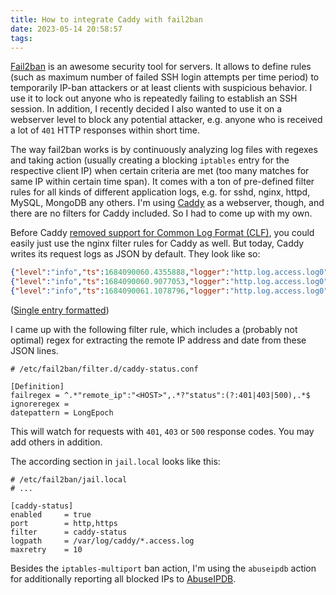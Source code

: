 ```yaml
---
title: How to integrate Caddy with fail2ban
date: 2023-05-14 20:58:57
tags:
---
```


[Fail2ban](https://github.com/fail2ban/fail2ban) is an awesome security tool for servers. It allows to define rules (such as maximum number of failed SSH login attempts per time period) to temporarily IP-ban attackers or at least clients with suspicious behavior. I use it to lock out anyone who is repeatedly failing to establish an SSH session. In addition, I recently decided I also wanted to use it on a webserver level to block any potential attacker, e.g. anyone who is received a lot of `401` HTTP responses within short time. 

The way fail2ban works is by continuously analyzing log files with regexes and taking action (usually creating a blocking `iptables` entry for the respective client IP) when certain criteria are met (too many matches for same IP within certain time span). It comes with a ton of pre-defined filter rules for all kinds of different application logs, e.g. for sshd, nginx, httpd, MySQL, MongoDB any others. I'm using [Caddy](https://caddyserver.com/) as a webserver, though, and there are no filters for Caddy included. So I had to come up with my own.

Before Caddy [removed support for Common Log Format (CLF)](https://github.com/caddyserver/caddy/issues/4148), you could easily just use the nginx filter rules for Caddy as well. But today, Caddy writes its request logs as JSON by default. They look like so:

```json
{"level":"info","ts":1684090060.4355888,"logger":"http.log.access.log0","msg":"handled request","request":{"remote_ip":"164.68.116.134","remote_port":"50449","proto":"HTTP/2.0","method":"POST","host":"wakapi.dev","uri":"/api/users/current/heartbeats.bulk","headers":{"Authorization":[],"User-Agent":["wakatime/v1.73.1 (windows-10.0.19045.2965-unknown) go1.20.4 vscode/1.79.0-insider vscode-wakatime/24.0.10"],"Timezone":["Europe/Berlin"],"X-Machine-Name":["DESKTOP-N15LMBD"],"Accept":["application/json"],"Content-Type":["application/json"],"Content-Length":["403"],"Accept-Encoding":["gzip"]},"tls":{"resumed":false,"version":772,"cipher_suite":4865,"proto":"h2","server_name":"wakapi.dev"}},"user_id":"","duration":0.004969017,"size":27,"status":201,"resp_headers":{"Server":["Caddy"],"Alt-Svc":["h3=\":443\"; ma=2592000"],"Link":[],"Strict-Transport-Security":["max-age=2592000; includeSubDomains"],"Content-Type":["application/json"],"Date":["Sun, 14 May 2023 18:47:40 GMT"],"Content-Length":["27"],"Content-Security-Policy":["default-src 'self' 'unsafe-inline' 'unsafe-eval'; img-src 'self' https: data:; form-action 'self' *.stripe.com; block-all-mixed-content;"]}}
{"level":"info","ts":1684090060.9077053,"logger":"http.log.access.log0","msg":"handled request","request":{"remote_ip":"164.68.116.134","remote_port":"50468","proto":"HTTP/2.0","method":"GET","host":"wakapi.dev","uri":"/api/users/current/statusbar/today","headers":{"Timezone":["Europe/Berlin"],"X-Machine-Name":["DESKTOP-N15LMBD"],"Authorization":[],"Accept-Encoding":["gzip"],"Accept":["application/json"],"Content-Type":["application/json"],"User-Agent":["wakatime/v1.73.1 (windows-10.0.19045.2965-unknown) go1.20.4 vscode/1.79.0-insider vscode-wakatime/24.0.10"]},"tls":{"resumed":false,"version":772,"cipher_suite":4865,"proto":"h2","server_name":"wakapi.dev"}},"user_id":"","duration":0.00654806,"size":547,"status":200,"resp_headers":{"Content-Security-Policy":["default-src 'self' 'unsafe-inline' 'unsafe-eval'; img-src 'self' https: data:; form-action 'self' *.stripe.com; block-all-mixed-content;"],"Link":[],"Strict-Transport-Security":["max-age=2592000; includeSubDomains"],"Content-Type":["application/json"],"Content-Encoding":["gzip"],"Vary":["Accept-Encoding"],"Server":["Caddy"],"Alt-Svc":["h3=\":443\"; ma=2592000"],"Date":["Sun, 14 May 2023 18:47:40 GMT"]}}
{"level":"info","ts":1684090061.1078796,"logger":"http.log.access.log0","msg":"handled request","request":{"remote_ip":"164.68.116.134","remote_port":"50479","proto":"HTTP/2.0","method":"POST","host":"wakapi.dev","uri":"/api/users/current/heartbeats.bulk","headers":{"Accept-Encoding":["gzip"],"Content-Type":["application/json"],"Authorization":[],"User-Agent":["wakatime/v1.73.1 (windows-10.0.19045.2965-unknown) go1.20.4 vscode/1.79.0-insider vscode-wakatime/24.0.10"],"Timezone":["Europe/Berlin"],"X-Machine-Name":["DESKTOP-N15LMBD"],"Accept":["application/json"],"Content-Length":["407"]},"tls":{"resumed":false,"version":772,"cipher_suite":4865,"proto":"h2","server_name":"wakapi.dev"}},"user_id":"","duration":0.005720788,"size":27,"status":201,"resp_headers":{"Content-Length":["27"],"Content-Security-Policy":["default-src 'self' 'unsafe-inline' 'unsafe-eval'; img-src 'self' https: data:; form-action 'self' *.stripe.com; block-all-mixed-content;"],"Content-Type":["application/json"],"Server":["Caddy"],"Alt-Svc":["h3=\":443\"; ma=2592000"],"Link":[],"Strict-Transport-Security":["max-age=2592000; includeSubDomains"],"Date":["Sun, 14 May 2023 18:47:41 GMT"]}}
```

([Single entry formatted](https://pastr.de/p/yqvropjspbed0pzn8upj27g8))

I came up with the following filter rule, which includes a (probably not optimal) regex for extracting the remote IP address and date from these JSON lines.

```
# /etc/fail2ban/filter.d/caddy-status.conf

[Definition]
failregex = ^.*"remote_ip":"<HOST>",.*?"status":(?:401|403|500),.*$
ignoreregex =
datepattern = LongEpoch
```

This will watch for requests with `401`, `403` or `500` response codes. You may add others in addition.

The according section in `jail.local` looks like this:

```
# /etc/fail2ban/jail.local
# ...

[caddy-status]
enabled     = true
port        = http,https
filter      = caddy-status
logpath     = /var/log/caddy/*.access.log
maxretry    = 10
```

Besides the `iptables-multiport` ban action, I'm using the `abuseipdb` action for additionally reporting all blocked IPs to [AbuseIPDB](https://www.abuseipdb.com/).
